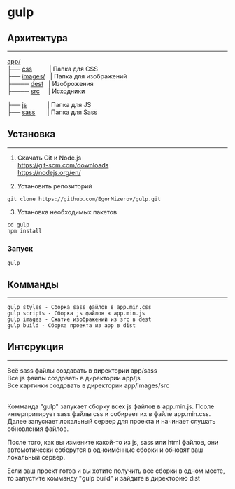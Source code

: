 # gulp

## Архитектура
<hr>
<a href="https://github.com/EgorMizerov/gulp/app/">app/</a><br>
├── <a href="https://github.com/EgorMizerov/gulp/app/css">css</a> &nbsp&nbsp&nbsp&nbsp&nbsp&nbsp&nbsp&nbsp&nbsp| Папка для CSS<br>
├── <a href="https://github.com/EgorMizerov/gulp/app/images">images/</a>&nbsp&nbsp | Папка для изображений<br>
├──── <a href="https://github.com/EgorMizerov/gulp/app/images/dest">dest</a>&nbsp&nbsp | Изоброжения<br>
├──── <a href="https://github.com/EgorMizerov/gulp/app/images/src">src</a>&nbsp&nbsp&nbsp&nbsp | Исходники<br>

├── <a href="https://github.com/EgorMizerov/gulp/app/js">js</a> &nbsp;&nbsp;&nbsp;&nbsp;&nbsp;&nbsp;&nbsp;&nbsp;&nbsp;&nbsp;&nbsp;| Папка для JS<br>
├── <a href="https://github.com/EgorMizerov/gulp/app/sass">sass</a>&nbsp;&nbsp;&nbsp;&nbsp;&nbsp;&nbsp; | Папка для Sass<br>

## Установка
<hr>

1. Скачать Git и Node.js<br>
https://git-scm.com/downloads<br>
https://nodejs.org/en/

2. Установить репозиторий
```
git clone https://github.com/EgorMizerov/gulp.git
```
3. Установка необходимых пакетов

```
cd gulp
npm install
```
### Запуск
```
gulp
```

## Комманды
<hr>

```
gulp styles - Сборка sass файлов в app.min.css
gulp scripts - Сборка js файлов в app.min.js
gulp images - Сжатие изображений из src в dest
gulp build - Сборка проекта из app в dist

```

## Интсрукция
<hr>
Всё sass файлы создавать в директории app/sass<br>
Все js файлы создовать в директории app/js<br>
Все картинки создовать в директории app/images/src<br><br>

Комманда "gulp" запукает сборку всех js файлов в app.min.js. Псоле интерпритирует sass файлы css и собирает их в файле app.min.css. Далее запускает локальный сервер для проекта и начинает слушать обновления файлов.

После того, как вы измените какой-то из js, sass или html файлов, они автомотически соберутся в одноимённые сборки и обновят ваш локальный сервер.

Если ваш проект готов и вы хотите получить все сборки в одном месте, то запустите комманду "gulp build" и зайдите в директорию dist

